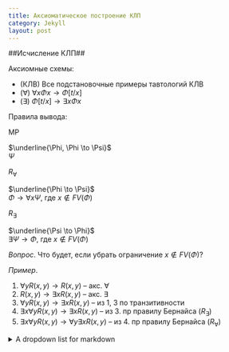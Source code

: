 ```yaml
---
title: Аксиоматическое построение КЛП 
category: Jekyll
layout: post
---
```



##Исчисление КЛП##

Аксиомные схемы:
*  (КЛВ) Все подстановочные примеры тавтологий КЛВ
*  ($\forall$) $\forall x \Phi x \to \Phi [t/x]$
*  ($\exists$) $\Phi[t/x] \to \exists x \Phi x$

Правила вывода:

MP 

$\underline{\Phi, \Phi \to \Psi}$ <br/>
$\Psi$

$R_\forall$

$\underline{\Phi \to \Psi}$ <br/>
$\Phi \to \forall x \Psi$, где $x \not \in FV(\Phi)$ 

$R_\exists$

$\underline{\Psi \to \Phi}$ <br/>
$\exists  \Psi \to \Phi$, где $x \not \in FV(\Phi)$


*Вопрос*. Что будет, если убрать ограничение $x \not \in FV(\Phi)$?

*Пример*.
1. $\forall y R(x, y) \to R(x, y)$ – акс. $\forall$
2. $R(x, y) \to \exists x R(x, y)$ – акс. $\exists$ 
3. $\forall y R(x, y) \to  \exists x R(x, y)$ – из 1, 3 по транзитивности
4. $\exists x \forall y R(x, y) \to  \exists x R(x, y)$ – из 3. пр правилу Бернайса ($R_\exists$)
5. $\exists x \forall y R(x, y) \to  \forall y \exists x R(x, y)$ – из 4. пр правилу Бернайса ($R_\forall$)


<details><summary>A dropdown list for markdown</summary>

   1. First item must be preceeded with an empty line.
   1. Markdown renders **perfectly**.
   1. Extra item.

</details>
